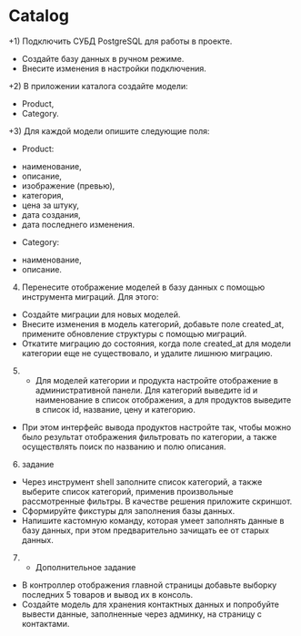 # Catalog

+1) Подключить СУБД PostgreSQL для работы в проекте.
- Создайте базу данных в ручном режиме.
- Внесите изменения в настройки подключения.

+2) В приложении каталога создайте модели:
- Product,
- Category.

+3) Для каждой модели опишите следующие поля:
- Product:
* наименование,
* описание,
* изображение (превью),
* категория,
* цена за штуку,
* дата создания,
* дата последнего изменения.
- Category:
* наименование,
* описание.

4) Перенесите отображение моделей в базу данных с помощью инструмента миграций. Для этого:
+ Создайте миграции для новых моделей.
+ Внесите изменения в модель категорий, добавьте поле created_at, примените обновление структуры с помощью миграций.
+ Откатите миграцию до состояния, когда поле created_at для модели категории еще не существовало, и удалите лишнюю миграцию.

5) + Для моделей категории и продукта настройте отображение в административной панели. 
     Для категорий выведите id и наименование в список отображения, а для продуктов выведите в список id, название, цену и категорию.

+ При этом интерфейс вывода продуктов настройте так, чтобы можно было результат отображения фильтровать по категории, 
 а также осуществлять поиск по названию и полю описания.

6) задание
- Через инструмент shell заполните список категорий, а также выберите список категорий, применив произвольные рассмотренные фильтры. В качестве решения приложите скриншот.
- Сформируйте фикстуры для заполнения базы данных.
- Напишите кастомную команду, которая умеет заполнять данные в базу данных, при этом предварительно зачищать ее от старых данных.

7) * Дополнительное задание
- В контроллер отображения главной страницы добавьте выборку последних 5 товаров и вывод их в консоль.
- Создайте модель для хранения контактных данных и попробуйте вывести данные, заполненные через админку, на страницу с контактами.









